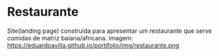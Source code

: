 # Restaurante
Site(landing page) construída para apresentar um restaurante que serve comidas de matriz baiana/africana.
imagem:
https://eduardoavilla.github.io/portifolio/img/restaurante.png
